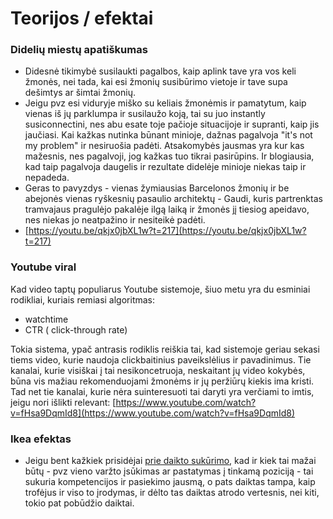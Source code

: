 # Teorijos / efektai

### Didelių miestų apatiškumas

* Didesnė tikimybė susilaukti pagalbos, kaip aplink tave yra vos keli žmonės, nei tada, kai esi žmonių susibūrimo vietoje ir tave supa dešimtys ar šimtai žmonių.
* Jeigu pvz esi viduryje miško su keliais žmonėmis ir pamatytum, kaip vienas iš jų parklumpa ir susilaužo koją, tai su juo instantly susiconnectini, nes abu esate toje pačioje situacijoje ir supranti, kaip jis jaučiasi. Kai kažkas nutinka būnant minioje, dažnas pagalvoja "it's not my problem" ir nesiruošia padėti. Atsakomybės jausmas yra kur kas mažesnis, nes pagalvoji, jog kažkas tuo tikrai pasirūpins. Ir blogiausia, kad taip pagalvoja daugelis ir rezultate didelėje minioje niekas taip ir nepadeda.
* Geras to pavyzdys - vienas žymiausias Barcelonos žmonių ir be abejonės vienas ryškesnių pasaulio architektų - Gaudi, kuris partrenktas tramvajaus pragulėjo pakalėje ilgą laiką ir žmonės jį tiesiog apeidavo, nes niekas jo neatpažino ir nesiteikė padėti.
* [https://youtu.be/qkjx0jbXL1w?t=217](https://youtu.be/qkjx0jbXL1w?t=217)

### Youtube viral

Kad video taptų populiarus Youtube sistemoje, šiuo metu yra du esminiai rodikliai, kuriais remiasi algoritmas:

* watchtime
* CTR \( click-through rate\)

Tokia sistema, ypač antrasis rodiklis reiškia tai, kad sistemoje geriau sekasi tiems video, kurie naudoja clickbaitinius paveikslėlius ir pavadinimus. Tie kanalai, kurie visiškai į tai nesikoncetruoja, neskaitant jų video kokybės, būna vis mažiau rekomenduojami žmonėms ir jų peržiūrų kiekis ima kristi. Tad net tie kanalai, kurie nėra suinteresuoti tai daryti yra verčiami to imtis, jeigu nori išlikti relevant: [https://www.youtube.com/watch?v=fHsa9DqmId8](https://www.youtube.com/watch?v=fHsa9DqmId8)

### Ikea efektas

* Jeigu bent kažkiek prisidėjai [prie daikto sukūrimo](https://youtu.be/dwBH409PhL4), kad ir kiek tai mažai būtų - pvz vieno varžto įsūkimas ar pastatymas į tinkamą poziciją - tai sukuria kompetencijos ir pasiekimo jausmą, o pats daiktas tampa, kaip trofėjus ir viso to įrodymas, ir dėlto tas daiktas atrodo vertesnis, nei kiti, tokio pat pobūdžio daiktai.

